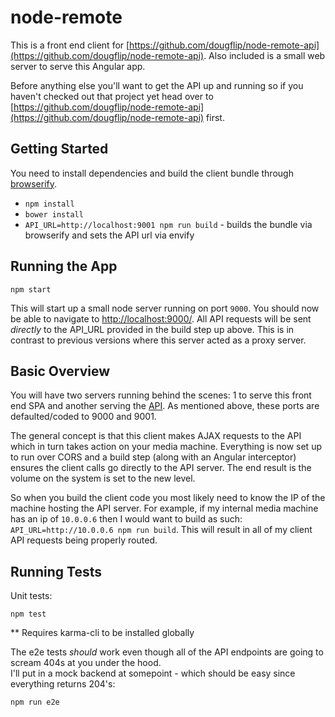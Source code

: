 node-remote
===========

This is a front end client for [https://github.com/dougflip/node-remote-api](https://github.com/dougflip/node-remote-api).
Also included is a small web server to serve this Angular app.

Before anything else you'll want to get the API up and running so if you haven't checked out that project yet head over to [https://github.com/dougflip/node-remote-api](https://github.com/dougflip/node-remote-api) first.

## Getting Started

You need to install dependencies and build the client bundle through [browserify](http://browserify.org/).

- `npm install`
- `bower install`
- `API_URL=http://localhost:9001 npm run build` - builds the bundle via browserify and sets the API url via envify

## Running the App

```
npm start
```

This will start up a small node server running on port `9000`. You should now be able to navigate to [http://localhost:9000/](http://localhost:9000/). All API requests will be sent *directly* to the API_URL provided in the build step up above. This is in contrast to previous versions where this server acted as a proxy server.

## Basic Overview

You will have two servers running behind the scenes: 1 to serve this front end SPA and another serving the [API](https://github.com/dougflip/node-remote-api). As mentioned above, these ports are defaulted/coded to 9000 and 9001.

The general concept is that this client makes AJAX requests to the API which in turn takes action on your media machine. Everything is now set up to run over CORS and a build step (along with an Angular interceptor) ensures the client calls go directly to the API server. The end result is the volume on the system is set to the new level.

So when you build the client code you most likely need to know the IP of the machine hosting the API server. For example, if my internal media machine has an ip of `10.0.0.6` then I would want to build as such: `API_URL=http://10.0.0.6 npm run build`. This will result in all of my client API requests being properly routed.

## Running Tests

Unit tests:

```
npm test
```

** Requires karma-cli to be installed globally

The e2e tests *should* work even though all of the API endpoints are going to scream 404s at you under the hood.  
I'll put in a mock backend at somepoint - which should be easy since everything returns 204's:

```
npm run e2e
```
